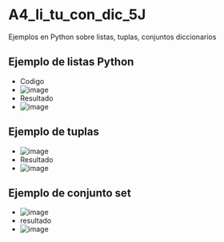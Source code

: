 # A4_li_tu_con_dic_5J
Ejemplos en Python sobre listas, tuplas, conjuntos diccionarios
## Ejemplo de listas Python
- Codigo
- ![image](https://github.com/user-attachments/assets/bb9ef17c-fc7b-45f6-816d-998e44e2e3b2)
- Resultado
- ![image](https://github.com/user-attachments/assets/7e2025cb-5353-4d85-b24e-27ba2c42b390)
## Ejemplo de tuplas
-  ![image](https://github.com/user-attachments/assets/dbdc8aad-eb3b-4fdc-a6bc-7a1863aef78c)
-  Resultado
-  ![image](https://github.com/user-attachments/assets/1cafd06a-c0c7-41f8-aef3-23fcf355f053)

## Ejemplo de conjunto set 
- ![image](https://github.com/user-attachments/assets/26686203-a974-40a1-861e-eefbd4c71a79)
- resultado
- ![image](https://github.com/user-attachments/assets/5baeba7e-ee4a-4568-a191-945781fba9ec)

